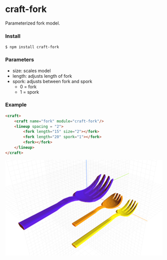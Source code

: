 # craft-fork

Parameterized fork model.

### Install
	$ npm install craft-fork

### Parameters
- size: scales model
- length: adjusts length of fork
- spork: adjusts between fork and spork
	- 0 = fork
	- 1 = spork

### Example
```html
<craft>
	<craft name="fork" module="craft-fork"/>
	<lineup spacing = "2">
		<fork length="15" size="2"></fork>
		<fork length="20" spork="1"></fork>
		<fork></fork>
	</lineup>
</craft>
```

![example](example.png)